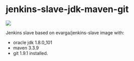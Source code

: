 # jenkins-slave-jdk-maven-git

[![](https://images.microbadger.com/badges/image/mzagar/jenkins-slave-jdk-maven-git.svg)](https://microbadger.com/images/mzagar/jenkins-slave-jdk-maven-git "Get your own image badge on microbadger.com")

Jenkins slave based on evarga/jenkins-slave image with:

- oracle jdk 1.8.0_101
- maven 3.3.9
- git 1.9.1 installed.

